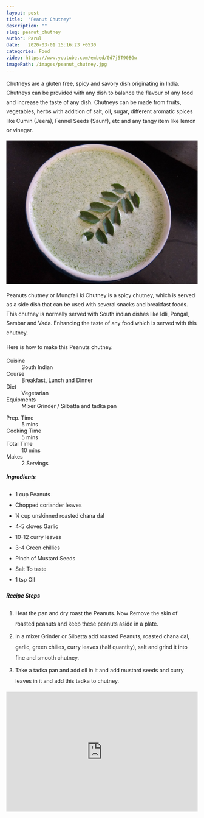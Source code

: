 ```yaml
---
layout: post
title:  "Peanut Chutney"
description: ""
slug: peanut_chutney
author: Parul
date:   2020-03-01 15:16:23 +0530
categories: Food
video: https://www.youtube.com/embed/0d7j5T90BGw
imagePath: /images/peanut_chutney.jpg
---
```

<p class="text-justify" style="line-height: 175%;">
Chutneys are a gluten free, spicy and savory dish originating in India. Chutneys can be provided with any dish to balance the flavour of any food and increase the taste of any dish. Chutneys can be made from fruits, vegetables, herbs  with addition of salt, oil, sugar, different  aromatic spices like Cumin (Jeera), Fennel Seeds (Saunf), etc and any tangy item like lemon or vinegar.
</p>

<div class="row">
    <div class="col-md-12"><img src="../images/peanut_chutney.jpg" alt="" class="rounded img-fluid mb-2"></div>
</div>

<p class="text-justify" style="line-height: 175%;">
Peanuts chutney or Mungfali ki Chutney is a spicy chutney, which is served as a side dish that can be used with several snacks and breakfast foods. This chutney is normally served with South indian dishes like  Idli, Pongal, Sambar and Vada. Enhancing the taste of any food which is served with this chutney.
</p>

<p class="text-justify" style="line-height: 175%;">
Here is how to make this Peanuts chutney.
</p>

<div class="row">
    <div class="col-md-6">
        <dl class="row">
            <dt class="col-sm-4">Cuisine</dt><dd class="col-sm-7">South Indian</dd>
            <dt class="col-sm-4">Course</dt><dd class="col-sm-7">Breakfast, Lunch and Dinner</dd>
            <dt class="col-sm-4">Diet</dt><dd class="col-sm-7">Vegetarian</dd>
            <dt class="col-sm-4">Equipments</dt><dd class="col-sm-7">Mixer Grinder / Silbatta and tadka pan</dd>
        </dl>
    </div>
    <div class="col-md-6">
        <dl class="row">
            <dt class="col-sm-5">Prep. Time</dt><dd class="col-sm-7">5 mins</dd>
            <dt class="col-sm-5">Cooking Time</dt><dd class="col-sm-7">5 mins</dd>
            <dt class="col-sm-5">Total Time</dt><dd class="col-sm-7">10 mins</dd>
            <dt class="col-sm-5">Makes</dt><dd class="col-sm-7">2 Servings</dd>
        </dl>
    </div>
</div>

<section>
    <div class="recipe-section-divider"></div>
    <div class="row" id="ingredients">
        <div class="col-md-12"><h5 class="font-weight-bold">Ingredients</h5></div>
    </div>
    <div class="row">
        <div class="col-md-12">            
            <ul style="line-height: 200%">
                <li>1 cup Peanuts</li>
                <li>Chopped coriander leaves</li>
                <li>¼ cup unskinned roasted chana dal</li>
                <li>4-5 cloves Garlic</li>
                <li>10-12 curry leaves</li>
                <li>3-4 Green chillies</li>
                <li>Pinch of Mustard Seeds</li>
                <li>Salt To taste</li>
                <li>1 tsp Oil</li>
            </ul>
        </div>
    </div>
</section>
<div class="recipe-section-divider"></div>
<div class="row" id="recipe">
        <div class="col-md-12"><h5 class="font-weight-bold">Recipe Steps</h5></div>
    </div>
<div class="row">
    <div class="col-md-12">
    <ol class="text-justify" style="line-height: 200%">
        <li style="margin-bottom:5px;">Heat the pan and dry roast the Peanuts. Now Remove the skin of roasted peanuts and keep these peanuts aside in a plate.</li>
        <li style="margin-bottom:5px;">In a mixer Grinder or Silbatta add roasted Peanuts, roasted chana dal, garlic, green chilies, curry leaves (half quantity), salt and grind it into fine and smooth chutney.</li>
        <li style="margin-bottom:5px;">Take a tadka pan and add oil in it and add mustard seeds and curry leaves in it and add this tadka to chutney.</li>
    </ol>
    </div>
</div>
<div class="row" id="video">
    <div class="col-md-12">
        <div class="embed-responsive embed-responsive-16by9">
            <iframe width="100%" height="315" src="https://www.youtube.com/embed/0d7j5T90BGw" frameborder="0" allow="accelerometer; autoplay; encrypted-media; gyroscope; picture-in-picture" allowfullscreen></iframe>
        </div>
    </div>
</div>
<br>